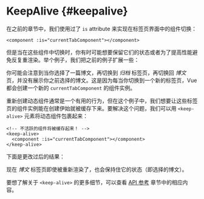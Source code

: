 # KeepAlive {#keepalive}

在之前的章节中，我们使用过了 `is` attribute 来实现在标签页界面中的组件切换：

```vue-html
<component :is="currentTabComponent"></component>
```

但是当在这些组件中切换时，你有时可能想要保留它们的状态或者为了提高性能避免反复重渲染。举个例子，我们把之前的例子扩展一些：

<!-- <common-codepen-snippet title="Dynamic components: without keep-alive" slug="jOPjZOe" tab="html,result" /> -->

你可能会注意到当你选择了一篇博文，再切换到 *归档* 标签页，再切换回 *博文* 页，并没有展示你之前选择的博文。这是因为每当你切换到一个新的标签页，Vue 都会创建一个新的 `currentTabComponent` 的组件实例。

重新创建动态组件通常是一个有用的行为，但在这个例子中，我们想要让这些标签页的组件实例能在创建伊始就被缓存下来。要解决这个问题，我们可以用 `<keep-alive>` 元素将动态组件包裹起来：

```vue-html
<!-- 不活跃的组件将被缓存起来！ -->
<keep-alive>
  <component :is="currentTabComponent"></component>
</keep-alive>
```

下面是更改过后的结果：

<!-- <common-codepen-snippet title="Dynamic components: with keep-alive" slug="VwLJQvP" tab="html,result" /> -->

现在 *博文* 标签页即使被重新渲染了，也会保持住它的状态（即选择的博文）。

要想了解关于 `<keep-alive>` 的更多细节，可以查看 [API 参考](/api/built-in-components.html#keep-alive) 章节中的相应内容。
